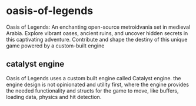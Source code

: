 # oasis-of-legends
Oasis of Legends: An enchanting open-source metroidvania set in medieval Arabia. Explore vibrant oases, ancient ruins, and uncover hidden secrets in this captivating adventure. Contribute and shape the destiny of this unique game powered by a custom-built engine


## catalyst engine
Oasis of Legends uses a custom built engine called Catalyst engine. the engine design is not opinionated and utility first, where the engine provides the needed functionality and structs for the game to move, like buffers, loading data, physics and hit detection.